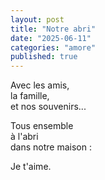 ```yaml
---
layout: post
title: "Notre abri"
date: "2025-06-11"
categories: "amore"
published: true
---
```


Avec les amis,  
la famille,  
et nos souvenirs...  

Tous ensemble  
à l'abri  
dans notre maison :  

Je t'aime.  
